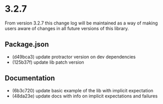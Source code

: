 # 3.2.7

From version 3.2.7 this change log will be maintained as a way of making users aware of changes in all future versions of this library.

## Package.json

- (d49bca3) update protractor version on dev dependencies
- (125b37f) update lib patch version

## Documentation

- (6b3c720) update basic example of the lib with implicit expectation
- (48da23e) update docs with info on implicit expectations and failures
